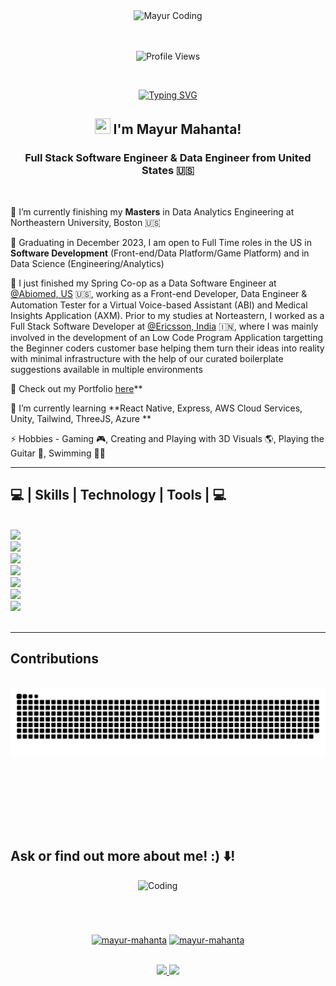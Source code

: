 <div align="center">
    <img src="https://s11.gifyu.com/images/SgqsB.gif" alt="Mayur Coding" width="800" />
</div>
<br></br>
<p align="center">
    <img src="https://komarev.com/ghpvc/?username=mahanta-mayur&color=blueviolet&style=plastic&label=PROFILE+VISITS" alt="Profile Views">
</p>
<br>

<p align="center">
  <a href="https://git.io/typing-svg">
    <img src="https://readme-typing-svg.demolab.com?font=Zeyada&size=38&center=true&vCenter=true&duration=1400&pause=1000&color=9651CD&background=FFFFFF00&width=435&lines=Hi!;Hola!;%E3%81%93%E3%82%93%E3%81%AB%E3%81%A1%E3%81%AF!;Welcome+to+my+GitHub+Profile" alt="Typing SVG" />
  </a>
</p>

<h2 align="center">
    <img src="https://raw.githubusercontent.com/MartinHeinz/MartinHeinz/master/wave.gif" height="25px" width="25px"> I'm Mayur Mahanta!
</h2>

<h3 align="center">Full Stack Software Engineer & Data Engineer from United States 🇺🇸</h3>

<br/>

<div align="left">
 
 🎒 I’m currently finishing my **Masters** in Data Analytics Engineering at Northeastern University, Boston 🇺🇸

 🔭 Graduating in December 2023, I am open to Full Time roles in the US in **Software Development** (Front-end/Data Platform/Game Platform) and in Data Science (Engineering/Analytics)
 
 💼 I just finished my Spring Co-op as a Data Software Engineer at [@Abiomed, US](https://www.abiomed.com/) 🇺🇸, working as a Front-end Developer, Data Engineer & Automation Tester for a Virtual Voice-based Assistant (ABI) and Medical Insights Application (AXM). Prior to my studies at Norteastern, I worked as a Full Stack Software Developer at [@Ericsson, India](https://www.ericsson.com/en) 🇮🇳, where I was mainly involved in the development of an Low Code Program Application targetting the Beginner coders customer base helping them turn their ideas into reality with minimal infrastructure with the help of our curated boilerplate suggestions available in multiple environments

 🔦 Check out my Portfolio [here](https://mayurmahantaportfoliowebpage.netlify.app/)**
 
 🌱 I’m currently learning **React Native, Express, AWS Cloud Services, Unity, Tailwind, ThreeJS, Azure **

 ⚡ Hobbies - Gaming 🎮, Creating and Playing with 3D Visuals 🌎, Playing the Guitar 🎸, Swimming 🏊🏻
 
 </div>
 <hr/>
 
<h2 align="left">💻 | Skills | Technology | Tools | 💻</h2>
<br/>
<div align="left">
    <img src="https://skillicons.dev/icons?i=javascript,aws" /><br>
    <img src="https://skillicons.dev/icons?i=github,python" /><br>
    <img src="https://skillicons.dev/icons?i=nodejs,express,mongodb" /><br>
    <img src="https://skillicons.dev/icons?i=c,java,react,r" /><br>
    <img src="https://skillicons.dev/icons?i=bootstrap,mysql,html,css,vscode" /><br>
    <img src="https://skillicons.dev/icons?i=figma,git,vite,vue,postgres,angular" /><br>
    <img src="https://skillicons.dev/icons?i=gitlab,hibernate,linux,netlify,postman,threejs,unity" />
      <!-- Custom Skill Badges -->
  
</div>

<br/>
<hr/>

<div align="left">
  <h2>Contributions</h2>
  <br>
<picture>
      <source media="(prefers-color-scheme: dark)" srcset="https://raw.githubusercontent.com/mahanta-mayur/mahanta-mayur/output/github-contribution-grid-snake-dark.svg" />
      <source media="(prefers-color-scheme: light)" srcset="https://raw.githubusercontent.com/mahanta-mayur/mahanta-mayur/output/github-contribution-grid-snake.svg" />
      <img alt="snake eating my contributions" src="https://raw.githubusercontent.com/mahanta-mayur/mahanta-mayur/output/github-contribution-grid-snake.svg" />
</picture>

  
  <br/><br/><br/>
</div>

<br/>

<br>
 <h2 align="Left">
    Ask or find out more about me! :) ⬇️!
</h2>

<img align="right" alt="Coding" width="300" src="https://cdn.dribbble.com/users/1162077/screenshots/3848914/programmer.gif">

<p align="center">
    <br><br><br><br><br>
<a href="https://www.linkedin.com/in/maymah/" target="blank"><img align="center" src="https://raw.githubusercontent.com/rahuldkjain/github-profile-readme-generator/master/src/images/icons/Social/linked-in-alt.svg" alt="mayur-mahanta" height="30" width="40" /></a>
<a href="https://www.instagram.com/mayur_mahanta_/" target="blank"><img align="center" src="https://raw.githubusercontent.com/rahuldkjain/github-profile-readme-generator/master/src/images/icons/Social/instagram.svg" alt="mayur-mahanta" height="30" width="40" /></a>
</p>
<br>
<div align="center"> 
  <a href="mailto:mayur.mahantaprof@gmail.com">
    <img src="https://img.shields.io/badge/Gmail-333333?style=for-the-badge&logo=gmail&logoColor=red" />
  </a>
  <a href="https://mayurmahantaportfoliowebpage.netlify.app/" target="_blank">
     <img src="https://img.shields.io/badge/Portfolio-FF5722?style=for-the-badge&logo=todoist&logoColor=white" target="_blank" /> <!-- sqlite, safari, google-chrome are other good icon options -->
  </a>
</div>
